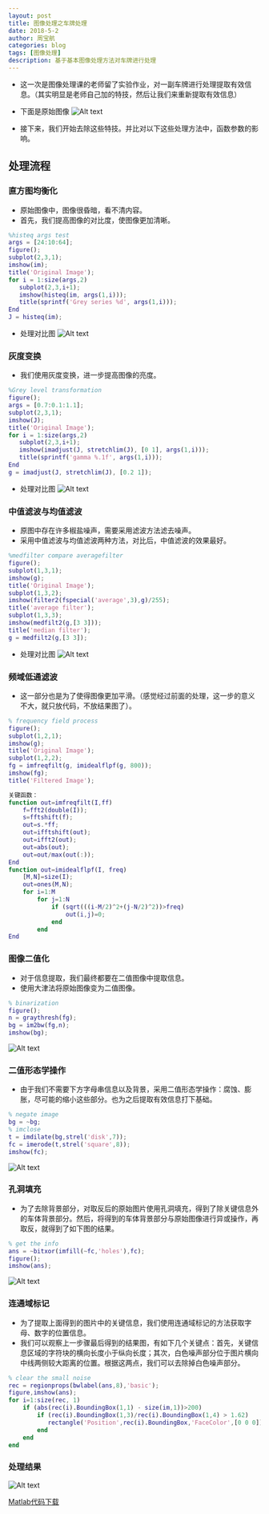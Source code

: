 ```yaml
---
layout: post
title: 图像处理之车牌处理
date: 2018-5-2
author: 周宝航
categories: blog
tags: [图像处理]
description: 基于基本图像处理方法对车牌进行处理
---
```


- 这一次是图像处理课的老师留了实验作业，对一副车牌进行处理提取有效信息。（其实明显是老师自己加的特技，然后让我们来重新提取有效信息）

- 下面是原始图像
![Alt text](/img/2018-05-2-imgprocess-origin.png)

- 接下来，我们开始去除这些特技。并比对以下这些处理方法中，函数参数的影响。

## 处理流程

### 直方图均衡化
- 原始图像中，图像很昏暗，看不清内容。
- 首先，我们提高图像的对比度，使图像更加清晰。

```matlab
%histeq args test
args = [24:10:64];
figure();
subplot(2,3,1);
imshow(im);
title('Original Image');
for i = 1:size(args,2)
   subplot(2,3,i+1);
   imshow(histeq(im, args(1,i)));
   title(sprintf('Grey series %d', args(1,i)));
End
J = histeq(im);
```
- 处理对比图
![Alt text](/img/2018-05-2-imgprocess-histeq.png)

### 灰度变换
- 我们使用灰度变换，进一步提高图像的亮度。

``` matlab
%Grey level transformation
figure();
args = [0.7:0.1:1.1];
subplot(2,3,1);
imshow(J);
title('Original Image');
for i = 1:size(args,2)
   subplot(2,3,i+1);
   imshow(imadjust(J, stretchlim(J), [0 1], args(1,i)));
   title(sprintf('gamma %.1f', args(1,i)));
End
g = imadjust(J, stretchlim(J), [0.2 1]);
```

- 处理对比图
![Alt text](/img/2018-05-2-imgprocess-imadjust.png)

### 中值滤波与均值滤波
- 原图中存在许多椒盐噪声，需要采用滤波方法滤去噪声。
- 采用中值滤波与均值滤波两种方法，对比后，中值滤波的效果最好。

```matlab
%medfilter compare averagefilter
figure();
subplot(1,3,1);
imshow(g);
title('Original Image');
subplot(1,3,2);
imshow(filter2(fspecial('average',3),g)/255);
title('average filter');
subplot(1,3,3);
imshow(medfilt2(g,[3 3]));
title('median filter');
g = medfilt2(g,[3 3]);
```

- 处理对比图
![Alt text](/img/2018-05-2-imgprocess-filter.png)

### 频域低通滤波
- 这一部分也是为了使得图像更加平滑。（感觉经过前面的处理，这一步的意义不大，就只放代码，不放结果图了）。

``` matlab
% frequency field process
figure();
subplot(1,2,1);
imshow(g);
title('Original Image');
subplot(1,2,2);
fg = imfreqfilt(g, imidealflpf(g, 800));
imshow(fg);
title('Filtered Image');

关键函数：
function out=imfreqfilt(I,ff) 
    f=fft2(double(I));
    s=fftshift(f); 
    out=s.*ff;
    out=ifftshift(out);  
    out=ifft2(out);
    out=abs(out);
    out=out/max(out(:));
End
function out=imidealflpf(I, freq)
    [M,N]=size(I);  
    out=ones(M,N);  
    for i=1:M  
        for j=1:N  
            if (sqrt(((i-M/2)^2+(j-N/2)^2))>freq)  
                out(i,j)=0;  
            end  
        end  
End
```

### 图像二值化
- 对于信息提取，我们最终都要在二值图像中提取信息。
- 使用大津法将原始图像变为二值图像。

``` matlab
% binarization
figure();
n = graythresh(fg);
bg = im2bw(fg,n);
imshow(bg);
```
![Alt text](/img/2018-05-2-imgprocess-binaryimg.png)

### 二值形态学操作
- 由于我们不需要下方字母串信息以及背景，采用二值形态学操作：腐蚀、膨胀，尽可能的缩小这些部分。也为之后提取有效信息打下基础。

``` matlab
% negate image
bg = ~bg;
% imclose
t = imdilate(bg,strel('disk',7));
fc = imerode(t,strel('square',8));
imshow(fc);
```
![Alt text](/img/2018-05-2-imgprocess-binaryprocess.png)

### 孔洞填充
- 为了去除背景部分，对取反后的原始图片使用孔洞填充，得到了除关键信息外的车体背景部分。然后，将得到的车体背景部分与原始图像进行异或操作，再取反，就得到了如下图的结果。

``` matlab
% get the info
ans = ~bitxor(imfill(~fc,'holes'),fc);
figure();
imshow(ans);
```
![Alt text](/img/2018-05-2-imgprocess-fillholes.png)

### 连通域标记
- 为了提取上面得到的图片中的关键信息，我们使用连通域标记的方法获取字母、数字的位置信息。
- 我们可以观察上一步骤最后得到的结果图，有如下几个关键点：首先，关键信息区域的字符块的横向长度小于纵向长度；其次，白色噪声部分位于图片横向中线两侧较大距离的位置。根据这两点，我们可以去除掉白色噪声部分。

``` matlab
% clear the small noise
rec = regionprops(bwlabel(ans,8),'basic');
figure,imshow(ans);
for i=1:size(rec, 1)
    if (abs(rec(i).BoundingBox(1,1) - size(im,1))>200)
        if (rec(i).BoundingBox(1,3)/rec(i).BoundingBox(1,4) > 1.62)
           rectangle('Position',rec(i).BoundingBox,'FaceColor',[0 0 0]);
        end
    end
end
```

### 处理结果
![Alt text](/img/2018-05-2-imgprocess-result.png)

[Matlab代码下载](/docs/imgprocess_CAR_code_MATLAB.zip)










